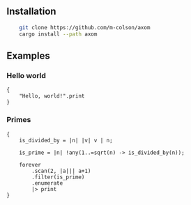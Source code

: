 ## Installation
```bash
    git clone https://github.com/m-colson/axom
    cargo install --path axom
```

## Examples

### Hello world
```
{
    "Hello, world!".print
}
```

### Primes
```
{
    is_divided_by = |n| |v| v | n;

    is_prime = |n| !any(1..=sqrt(n) -> is_divided_by(n));

    forever
        .scan(2, |a||| a+1)
        .filter(is_prime)
        .enumerate
        |> print
}
```